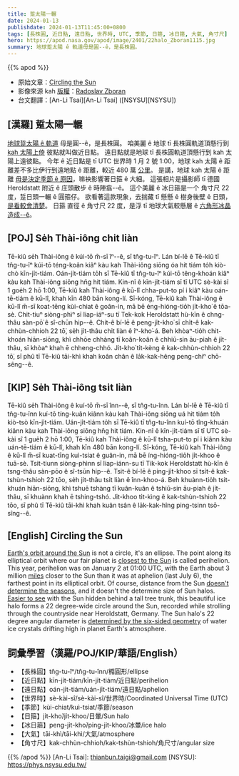 ```yaml
---
title: 踅太陽一輾
date: 2024-01-13
publishdate: 2024-01-13T11:45:00+0800
tags: [長株圓, 近日點, 遠日點, 世界時, UTC, 季節, 日箍, 冰日箍, 大氣, 角寸尺]
hero: https://apod.nasa.gov/apod/image/2401/22halo_Zboran1115.jpg
summary: 地球踅太陽 ê 軌道毋是圓--ê，是長株圓。
---
```


{{% apod %}}

- 原始文章：[Circling the Sun](https://apod.nasa.gov/apod/ap240113.html)
- 影像來源 kah [版權][copyright]：[Radoslav Zboran](https://www.instagram.com/zboran.r/?igsh=YTQwZjQ0NmI0OA%3D%3D)
- 台文翻譯：[An-Li Tsai][An-Li Tsai] ([NSYSU][NSYSU])

## [漢羅] 踅太陽一輾
[地球踅太陽 ê 軌道][Earth's orbit around the Sun] 毋是圓--ê，是長株圓。
咱美麗 ê 地球 tī 長株圓軌道頂懸行到 [kah 太陽上倚][closest to the Sun] 彼點就叫做近日點。
遠日點就是地球 tī 長株圓軌道頂懸行到 kah 太陽上遠彼點。
今年 ê 近日點是 tī UTC 世界時 1 月 2 號 1:00，地球 kah 太陽 ê 距離差不多比伊行到遠地點 ê 距離，較近 480 萬 [公里][miles]。
是講，地球 kah 太陽 ê 距離 [毋是決定季節 ê 原因][doesn't determine the seasons]，嘛袂影響著日箍 ê 大細。
這張相片是攝影師 tī 德國 Heroldstatt 附近 ê 庄頭散步 ê 時陣翕--ê。
這个美麗 ê 冰日箍是一个 角寸尺 22 度，踅日頭一輾 ê 圓箍仔。
欲看著這款現象，去揣藏 tī 懸懸 ê 樹身後壁 ê 日頭，[是看較會清楚][Easier to see]。
日箍 直徑 ê 角寸尺 22 度，是浮 tī 地球大氣較懸層 ê [六角形冰晶造成--ê][determined by the six-sided geometry]。

## [POJ] Se̍h Thài-iông chi̍t liàn
Tē-kiû se̍h Thài-iông ê kúi-tō m̄-sī îⁿ--ê, sī tn̂g-tu-îⁿ.
Lán bí-lē ê Tē-kiû tī tn̂g-tu-îⁿ kúi-tō téng-koân kiâⁿ kàu kah Thài-iông siōng óa hit tiám to̍h kiò-chò kīn-ji̍t-tiám.
Oán-ji̍t-tiám to̍h sī Tē-kiû tī tn̂g-tu-îⁿ kúi-tō têng-khoán kiâⁿ kàu kah Thài-iông siōng hn̄g hit tiám.
Kin-nî ê kīn-ji̍t-tiám sī tī UTC sè-kài sî 1 goe̍h 2 hō 1:00, Tē-kiû kah Thài-iông ê kū-lî chha-put-to pí i kiâⁿ kàu oán-tē-tiám ê kū-lî, khah kīn 480 bān kong-lí.
Sī-kóng, Tē-kiû kah Thài-iông ê kū-lî m̄-sī koat-tēng kùi-chiat ê goân-in, mā bē éng-hióng-tio̍h ji̍t-kho͘ ê tōa-sè.
Chit-tiuⁿ siòng-phìⁿ sī liap-iáⁿ-su tī Tek-kok Heroldstatt hù-kīn ê chng-thâu sàn-pō͘ ê sî-chūn hip--ê.
Chit-ê bí-lē ê peng-ji̍t-kho͘ sī chi̍t-ê kak-chhùn-chhioh 22 tō͘, se̍h ji̍t-thâu chi̍t liàn ê îⁿ-kho͘-á.
Beh khòaⁿ-tio̍h chit-khoán hiān-siōng, khì chhōe chhàng tī koân-koân ê chhiū-sin āu-piah ê ji̍t-thâu, sī khòaⁿ khah ē chheng-chhó.
Ji̍t-kho͘ ti̍t-kèng ê kak-chhùn-chhioh 22 tō͘, sī phû tī Tē-kiû tāi-khì khah koân chân ê la̍k-kak-hêng peng-chiⁿ chō-sêng--ê.

## [KIP] Se̍h Thài-iông tsi̍t liàn
Tē-kiû se̍h Thài-iông ê kuí-tō m̄-sī înn--ê, sī tn̂g-tu-înn.
Lán bí-lē ê Tē-kiû tī tn̂g-tu-înn kuí-tō tíng-kuân kiânn kàu kah Thài-iông siōng uá hit tiám to̍h kiò-tsò kīn-ji̍t-tiám.
Uán-ji̍t-tiám to̍h sī Tē-kiû tī tn̂g-tu-înn kuí-tō tîng-khuán kiânn kàu kah Thài-iông siōng hn̄g hit tiám.
Kin-nî ê kīn-ji̍t-tiám sī tī UTC sè-kài sî 1 gue̍h 2 hō 1:00, Tē-kiû kah Thài-iông ê kū-lî tsha-put-to pí i kiânn kàu uán-tē-tiám ê kū-lî, khah kīn 480 bān kong-lí.
Sī-kóng, Tē-kiû kah Thài-iông ê kū-lî m̄-sī kuat-tīng kuì-tsiat ê guân-in, mā bē íng-hióng-tio̍h ji̍t-khoo ê tuā-sè.
Tsit-tiunn siòng-phìnn sī liap-iánn-su tī Tik-kok Heroldstatt hù-kīn ê tsng-thâu sàn-pōo ê sî-tsūn hip--ê.
Tsit-ê bí-lē ê ping-ji̍t-khoo sī tsi̍t-ê kak-tshùn-tshioh 22 tōo, se̍h ji̍t-thâu tsi̍t liàn ê înn-khoo-á.
Beh khuànn-tio̍h tsit-khuán hiān-siōng, khì tshuē tshàng tī kuân-kuân ê tshiū-sin āu-piah ê ji̍t-thâu, sī khuànn khah ē tshing-tshó.
Ji̍t-khoo ti̍t-kìng ê kak-tshùn-tshioh 22 tōo, sī phû tī Tē-kiû tāi-khì khah kuân tsân ê la̍k-kak-hîng ping-tsinn tsō-sîng--ê.

## [English] Circling the Sun
[Earth's orbit around the Sun][Earth's orbit around the Sun] is not a circle, it's an ellipse.
The point along its elliptical orbit where our fair planet is [closest to the Sun][closest to the Sun] is called perihelion.
This year, perihelion was on January 2 at 01:00 UTC, with the Earth about 3 million [miles][miles] closer to the Sun than it was at aphelion (last July 6), the farthest point in its elliptical orbit.
Of course, distance from the Sun [doesn't determine the seasons][doesn't determine the seasons], and it doesn't the determine size of Sun halos.
[Easier to see][Easier to see] with the Sun hidden behind a tall tree trunk, this beautiful ice halo forms a 22 degree-wide circle around the Sun, recorded while strolling through the countryside near Heroldstatt, Germany.
The Sun halo's 22 degree angular diameter is [determined by the six-sided geometry][determined by the six-sided geometry] of water ice crystals drifting high in planet Earth's atmosphere.

## 詞彙學習（漢羅/POJ/KIP/華語/English）
- 【長株圓】tn̂g-tu-îⁿ/tn̂g-tu-înn/橢圓形/ellipse
- 【近日點】kīn-ji̍t-tiám/kīn-ji̍t-tiám/近日點/perihelion
- 【遠日點】oán-ji̍t-tiám/uán-ji̍t-tiám/遠日點/aphelion
- 【世界時】sè-kài-sî/sè-kài-sî/世界時/Coordinated Universal Time (UTC)
- 【季節】kùi-chiat/kuì-tsiat/季節/season
- 【日箍】ji̍t-kho͘/ji̍t-khoo/日暈/Sun halo
- 【冰日箍】peng-ji̍t-kho͘/ping-ji̍t-khoo/冰暈/ice halo
- 【大氣】tāi-khì/tāi-khì/大氣/atmosphere
- 【角寸尺】kak-chhùn-chhioh/kak-tshùn-tshioh/角尺寸/angular size

{{% /apod %}}
[An-Li Tsai]: thianbun.taigi@gmail.com
[NSYSU]: https://phys.nsysu.edu.tw/

[copyright]: https://apod.nasa.gov/apod/fap/lib/about_apod.html#srapply
[License]: https://creativecommons.org/licenses/by/3.0/

[Earth's orbit around the Sun]:https://earthsky.org/tonight/earth-comes-closest-to-sun-every-year-in-early-january/
[closest to the Sun]:https://blogs.nasa.gov/parkersolarprobe/2024/01/08/nasas-parker-solar-probe-completes-18th-close-approach-to-the-sun/
[miles]:https://apod.nasa.gov/apod/ap201003.html
[doesn't determine the seasons]:https://earthsky.org/astronomy-essentials/december-solstice-january-perihelion-related/
[Easier to see]:https://apod.nasa.gov/apod/ap231014.html
[determined by the six-sided geometry]:https://atoptics.co.uk/blog/22-halo-formation/
